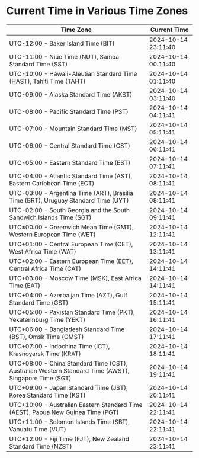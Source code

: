 # Current Time in Various Time Zones

| Time Zone | Current Time |
|-----------|--------------|
| UTC-12:00 - Baker Island Time (BIT) | 2024-10-14 23:11:40 |
| UTC-11:00 - Niue Time (NUT), Samoa Standard Time (SST) | 2024-10-14 00:11:40 |
| UTC-10:00 - Hawaii-Aleutian Standard Time (HAST), Tahiti Time (TAHT) | 2024-10-14 01:11:40 |
| UTC-09:00 - Alaska Standard Time (AKST) | 2024-10-14 03:11:40 |
| UTC-08:00 - Pacific Standard Time (PST) | 2024-10-14 04:11:41 |
| UTC-07:00 - Mountain Standard Time (MST) | 2024-10-14 05:11:41 |
| UTC-06:00 - Central Standard Time (CST) | 2024-10-14 06:11:41 |
| UTC-05:00 - Eastern Standard Time (EST) | 2024-10-14 07:11:41 |
| UTC-04:00 - Atlantic Standard Time (AST), Eastern Caribbean Time (ECT) | 2024-10-14 08:11:41 |
| UTC-03:00 - Argentina Time (ART), Brasília Time (BRT), Uruguay Standard Time (UYT) | 2024-10-14 08:11:41 |
| UTC-02:00 - South Georgia and the South Sandwich Islands Time (SGT) | 2024-10-14 09:11:41 |
| UTC±00:00 - Greenwich Mean Time (GMT), Western European Time (WET) | 2024-10-14 12:11:41 |
| UTC+01:00 - Central European Time (CET), West Africa Time (WAT) | 2024-10-14 13:11:41 |
| UTC+02:00 - Eastern European Time (EET), Central Africa Time (CAT) | 2024-10-14 14:11:41 |
| UTC+03:00 - Moscow Time (MSK), East Africa Time (EAT) | 2024-10-14 14:11:41 |
| UTC+04:00 - Azerbaijan Time (AZT), Gulf Standard Time (GST) | 2024-10-14 15:11:41 |
| UTC+05:00 - Pakistan Standard Time (PKT), Yekaterinburg Time (YEKT) | 2024-10-14 16:11:41 |
| UTC+06:00 - Bangladesh Standard Time (BST), Omsk Time (OMST) | 2024-10-14 17:11:41 |
| UTC+07:00 - Indochina Time (ICT), Krasnoyarsk Time (KRAT) | 2024-10-14 18:11:41 |
| UTC+08:00 - China Standard Time (CST), Australian Western Standard Time (AWST), Singapore Time (SGT) | 2024-10-14 19:11:41 |
| UTC+09:00 - Japan Standard Time (JST), Korea Standard Time (KST) | 2024-10-14 20:11:41 |
| UTC+10:00 - Australian Eastern Standard Time (AEST), Papua New Guinea Time (PGT) | 2024-10-14 22:11:41 |
| UTC+11:00 - Solomon Islands Time (SBT), Vanuatu Time (VUT) | 2024-10-14 22:11:41 |
| UTC+12:00 - Fiji Time (FJT), New Zealand Standard Time (NZST) | 2024-10-14 23:11:41 |
